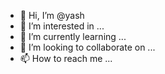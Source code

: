 - 👋 Hi, I’m @yash
- 👀 I’m interested in ...
- 🌱 I’m currently learning ...
- 💞️ I’m looking to collaborate on ...
- 📫 How to reach me ...

<!---
Fibbzyash/Fibbzyash is a ✨ special ✨ repository because its `README.md` (this file) appears on your GitHub profile.
You can click the Preview link to take a look at your changes.
--->
